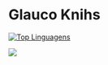 # Glauco Knihs

[![Top Linguagens](https://github-readme-stats.vercel.app/api/top-langs/?username=eglauko&layout=compact)](https://github.com/eglauko)

<div>
  <img align="left" src="https://github-readme-stats.vercel.app/api?username=eglauko&show_icons=true&count_private=true" />
</div>

<!--
**eglauko/eglauko** is a ✨ _special_ ✨ repository because its `README.md` (this file) appears on your GitHub profile.

Here are some ideas to get you started:

- 🔭 I’m currently working on ...
- 🌱 I’m currently learning ...
- 👯 I’m looking to collaborate on ...
- 🤔 I’m looking for help with ...
- 💬 Ask me about ...
- 📫 How to reach me: ...
- 😄 Pronouns: ...
- ⚡ Fun fact: ...
-->
